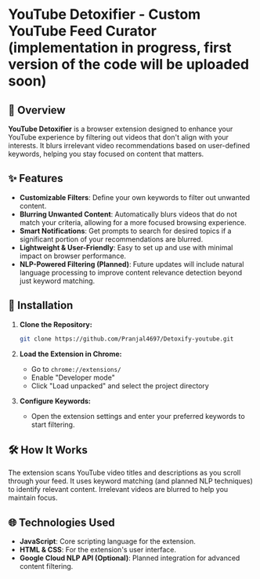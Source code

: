 # YouTube Detoxifier - Custom YouTube Feed Curator (implementation in progress, first version of the code will be uploaded soon)

## 🌟 Overview

**YouTube Detoxifier** is a browser extension designed to enhance your YouTube experience by filtering out videos that don't align with your interests. It blurs irrelevant video recommendations based on user-defined keywords, helping you stay focused on content that matters.

## ✨ Features

- **Customizable Filters**: Define your own keywords to filter out unwanted content.
- **Blurring Unwanted Content**: Automatically blurs videos that do not match your criteria, allowing for a more focused browsing experience.
- **Smart Notifications**: Get prompts to search for desired topics if a significant portion of your recommendations are blurred.
- **Lightweight & User-Friendly**: Easy to set up and use with minimal impact on browser performance.
- **NLP-Powered Filtering (Planned)**: Future updates will include natural language processing to improve content relevance detection beyond just keyword matching.

## 🚀 Installation

1. **Clone the Repository:**
    ```bash
    git clone https://github.com/Pranjal4697/Detoxify-youtube.git
    ```

2. **Load the Extension in Chrome:**
    - Go to `chrome://extensions/`
    - Enable "Developer mode"
    - Click "Load unpacked" and select the project directory

3. **Configure Keywords:**
    - Open the extension settings and enter your preferred keywords to start filtering.

## 🛠️ How It Works

The extension scans YouTube video titles and descriptions as you scroll through your feed. It uses keyword matching (and planned NLP techniques) to identify relevant content. Irrelevant videos are blurred to help you maintain focus.

## 🌐 Technologies Used

- **JavaScript**: Core scripting language for the extension.
- **HTML & CSS**: For the extension's user interface.
- **Google Cloud NLP API (Optional)**: Planned integration for advanced content filtering.

  
